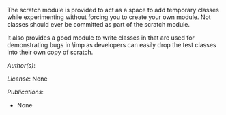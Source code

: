The scratch module is provided to act as a space to add temporary
classes while experimenting without forcing you to create your own
module. Not classes should ever be committed as part of the scratch
module.

It also provides a good module to write classes in that are used for
demonstrating bugs in \imp as developers can easily drop the test
classes into their own copy of scratch.

_Author(s)_:

_License_: None

_Publications_:
- None
